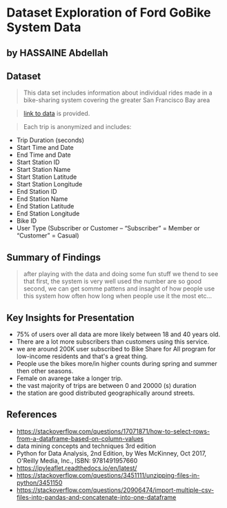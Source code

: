 # Dataset Exploration of Ford GoBike System Data
## by HASSAINE Abdellah


## Dataset

> This data set includes information about individual rides made in a bike-sharing system covering the greater San Francisco Bay area

> [link to data](https://www.lyft.com/bikes/bay-wheels/system-data) is provided.

> Each trip is anonymized and includes:

- Trip Duration (seconds)
- Start Time and Date
- End Time and Date
- Start Station ID
- Start Station Name
- Start Station Latitude
- Start Station Longitude
- End Station ID
- End Station Name
- End Station Latitude
- End Station Longitude
- Bike ID
- User Type (Subscriber or Customer – “Subscriber” = Member or “Customer” = Casual)




## Summary of Findings

>  after playing with the data and doing some fun stuff we thend to see that first, the system is very well used  the number are so good second, we can get somme pattens and insaght of how people use this system how often how long when people use it the most etc...  

## Key Insights for Presentation
- 75% of users over all data are more likely between 18 and 40 years old.
- There are a lot more subscribers than customers using this service.
- we are around 200K user subscribed to  Bike Share for All program for low-income residents and that's a great thing.
- People use the bikes more/in higher counts during spring and summer then other seasons.
- Female on avarege take a longer trip.
- the vast majority of trips are between 0 and 20000 (s) duration
- the station are good distributed geographically around streets.


## References
- https://stackoverflow.com/questions/17071871/how-to-select-rows-from-a-dataframe-based-on-column-values
- data mining concepts and techniques 3rd edition 
- Python for Data Analysis, 2nd Edition, by Wes McKinney, Oct 2017, O'Reilly Media, Inc., ISBN: 9781491957660
- https://ipyleaflet.readthedocs.io/en/latest/
- https://stackoverflow.com/questions/3451111/unzipping-files-in-python/3451150
- https://stackoverflow.com/questions/20906474/import-multiple-csv-files-into-pandas-and-concatenate-into-one-dataframe